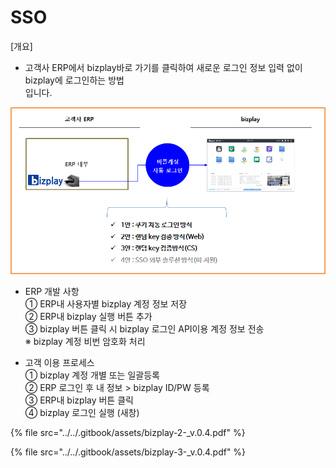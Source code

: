 # SSO

\[개요\]  
 - 고객사 ERP에서 bizplay바로 가기를 클릭하여 새로운 로그인 정보 입력 없이 bizplay에 로그인하는 방법  
  입니다.

![\[&#xADF8;&#xB9BC;1\] SSO &#xC5F0;&#xB3D9;](../../.gitbook/assets/image%20%28153%29.png)

- ERP 개발 사항  
 ① ERP내 사용자별 bizplay 계정 정보 저장  
 ② ERP내 bizplay 실행 버튼 추가  
 ③ bizplay 버튼 클릭 시 bizplay 로그인 API이용 계정 정보 전송  
   ※ bizplay 계정 비번 암호화 처리

 - 고객 이용 프로세스  
 ① bizplay 계정 개별 또는 일괄등록  
 ② ERP 로그인 후 내 정보 &gt; bizplay ID/PW 등록  
 ③ ERP내 bizplay 버튼 클릭  
 ④ bizplay 로그인 실행 \(새창\)

{% file src="../../.gitbook/assets/bizplay-2-\_v.0.4.pdf" %}

{% file src="../../.gitbook/assets/bizplay-3-\_v.0.4.pdf" %}

